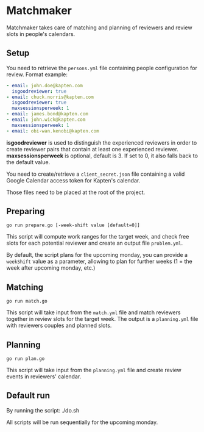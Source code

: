 # Matchmaker

Matchmaker takes care of matching and planning of reviewers and review slots in people's calendars.

## Setup

You need to retrieve the `persons.yml` file containing people configuration for review.
Format example:
```yaml
- email: john.doe@kapten.com
  isgoodreviewer: true
- email: chuck.norris@kapten.com
  isgoodreviewer: true
  maxsessionsperweek: 1
- email: james.bond@kapten.com
- email: john.wick@kapten.com
  maxsessionsperweek: 1
- email: obi-wan.kenobi@kapten.com
```
**isgoodreviewer** is used to distinguish the experienced reviewers in order to create reviewer pairs that contain at least one experienced reviewer.
**maxsessionsperweek** is optional, default is 3. If set to 0, it also falls back to the default value.

You need to create/retrieve a `client_secret.json` file containing a valid Google Calendar
access token for Kapten's calendar.

Those files need to be placed at the root of the project.

## Preparing

    go run prepare.go [-week-shift value [default=0]]

This script will compute work ranges for the target week, and check free slots for each potential
reviewer and create an output file `problem.yml`.

By default, the script plans for the upcoming monday, you can provide a `weekShift` value as a parameter, allowing
to plan for further weeks (1 = the week after upcoming monday, etc.)

## Matching

    go run match.go

This script will take input from the `match.yml` file and match reviewers together in review slots for the target week.
The output is a `planning.yml` file with reviewers couples and planned slots.

## Planning

    go run plan.go

This script will take input from the `planning.yml` file and create review events in reviewers' calendar.


## Default run

By running the script:
    ./do.sh

All scripts will be run sequentially for the upcoming monday.
